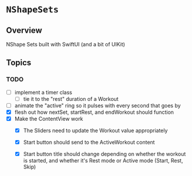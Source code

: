 # ``NShapeSets``

## Overview

NShape Sets built with SwiftUI (and a bit of UIKit)

## Topics

### TODO

- [ ] implement a timer class
    - [ ] tie it to the "rest" duration of a Workout
- [ ] animate the "active" ring so it pulses with every second that goes by
- [x] flesh out how nextSet, startRest, and endWorkout should function
- [x] Make the ContentView work
    - [x] The Sliders need to update the Workout value appropriately
    - [x] Start button should send to the ActiveWorkout content
    - [x] Start button title should change depending on whether the workout is started, and whether it's Rest mode or Active mode (Start, Rest, Skip)
    
    
